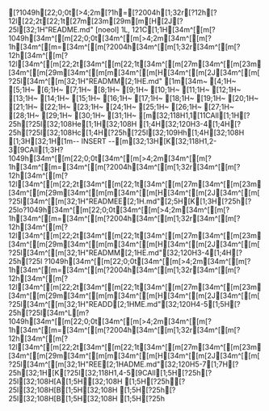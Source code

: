 [?1049h[22;0;0t[>4;2m[?1h=[?2004h[1;32r[?12h[?12l[22;2t[22;1t[27m[23m[29m[m[H[2J[?25l[32;1H"README.md" [noeol] 1L, 121C[1;1H[34m^[[m[?1049h[34m^[[m[22;0;0t[34m^[[m[>4;2m[34m^[[m[?1h[34m^[[m=[34m^[[m[?2004h[34m^[[m[1;32r[34m^[[m[?12h[34m^[[m[?12l[34m^[[m[22;2t[34m^[[m[22;1t[34m^[[m[27m[34m^[[m[23m[34m^[[m[29m[34m^[[m[m[34m^[[m[H[34m^[[m[2J[34m^[[m[?25l[34m^[[m[32;1H"READMM[2;1HE.md"
[1m[34m~                                                                                                                                      [4;1H~                                                                                                                                      [5;1H~                                                                                                                                      [6;1H~                                                                                                                                      [7;1H~                                                                                                                                      [8;1H~                                                                                                                                      [9;1H~                                                                                                                                      [10;1H~                                                                                                                                      [11;1H~                                                                                                                                      [12;1H~                                                                                                                                      [13;1H~                                                                                                                                      [14;1H~                                                                                                                                      [15;1H~                                                                                                                                      [16;1H~                                                                                                                                      [17;1H~                                                                                                                                      [18;1H~                                                                                                                                      [19;1H~                                                                                                                                      [20;1H~                                                                                                                                      [21;1H~                                                                                                                                      [22;1H~                                                                                                                                      [23;1H~                                                                                                                                      [24;1H~                                                                                                                                      [25;1H~                                                                                                                                      [26;1H~                                                                                                                                      [27;1H~                                                                                                                                      [28;1H~                                                                                                                                      [29;1H~                                                                                                                                      [30;1H~                                                                                                                                      [31;1H~                                                                                                                                      [m[32;118H1,1[11CAll[1;1H[?25h[?25l[32;108He[1;1H[32;108H [1;4H[32;120H3-4[1;4H[?25h[?25l[32;108Hc[1;4H[?25h[?25l[32;109Hh[1;4H[32;108H  [1;3H[32;1H[1m-- INSERT --[m[32;13H[K[32;118H1,2-3[9CAll[1;3H?1049h[34m^[[m[22;0;0t[34m^[[m[>4;2m[34m^[[m[?1h[34m^[[m=[34m^[[m[?2004h[34m^[[m[1;32r[34m^[[m[?12h[34m^[[m[?12l[34m^[[m[22;2t[34m^[[m[22;1t[34m^[[m[27m[34m^[[m[23m[34m^[[m[29m[34m^[[m[m[34m^[[m[H[34m^[[m[2J[34m^[[m[?25l[34m^[[m[32;1H"READMEE[2;1H.md"[2;5H[K[1;3H[?25h[?25lo?1049h[34m^[[m[22;0;0t[34m^[[m[>4;2m[34m^[[m[?1h[34m^[[m=[34m^[[m[?2004h[34m^[[m[1;32r[34m^[[m[?12h[34m^[[m[?12l[34m^[[m[22;2t[34m^[[m[22;1t[34m^[[m[27m[34m^[[m[23m[34m^[[m[29m[34m^[[m[m[34m^[[m[H[34m^[[m[2J[34m^[[m[?25l[34m^[[m[32;1H"READMM[2;1HE.md"[32;120H3-4[1;4H[?25h[?25l ?1049h[34m^[[m[22;0;0t[34m^[[m[>4;2m[34m^[[m[?1h[34m^[[m=[34m^[[m[?2004h[34m^[[m[1;32r[34m^[[m[?12h[34m^[[m[?12l[34m^[[m[22;2t[34m^[[m[22;1t[34m^[[m[27m[34m^[[m[23m[34m^[[m[29m[34m^[[m[m[34m^[[m[H[34m^[[m[2J[34m^[[m[?25l[34m^[[m[32;1H"READD[2;1HME.md"[32;120H4-5[1;5H[?25h[?25l[34m^L[m?1049h[34m^[[m[22;0;0t[34m^[[m[>4;2m[34m^[[m[?1h[34m^[[m=[34m^[[m[?2004h[34m^[[m[1;32r[34m^[[m[?12h[34m^[[m[?12l[34m^[[m[22;2t[34m^[[m[22;1t[34m^[[m[27m[34m^[[m[23m[34m^[[m[29m[34m^[[m[m[34m^[[m[H[34m^[[m[2J[34m^[[m[?25l[34m^[[m[32;1H"REE[2;1HADME.md"[32;120H5-7[1;7H[?25h[32;1H[K[?25l[32;118H1,4-5[9CAll[1;5H[?25h[?25l[32;108H[A[1;5H[32;108H  [1;5H[?25h[?25l[32;108H[B[1;5H[32;108H  [1;5H[?25h[?25l[32;108H[B[1;5H[32;108H  [1;5H[?25h